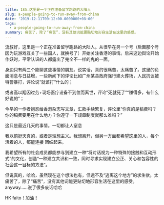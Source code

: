 ```yaml
---
title: 185.这里是一个正在准备留学跑路的大陆人
slug: a-people-going-to-run-away-from-china
date: '2019-12-11T00:12:00.0000000+08:00'
tags:
  - a-people-going-to-run-away-from-china
summary: 痛苦了，除了“痛苦”，没有其他词能更贴切地形容生活在这里的感受。
---
```

流叔好，这里是一个正在准备留学跑路的大陆人。从很早在另一个号（后面那个号因为玩游戏互关了一些国人，就换号了）开始关注香港的事情。后来这边舆论开始作妖时，平常认识的人都露出了完全不一样的鬼的一面。



身边只有两三个能聊这些事情的朋友。说实话，真的很痛苦，太痛苦了。这里的负面消息与日益增，一些新闻下的评论比如广州某县政府强行建火葬场，人民抗议被特警暴打，评论说“就该打”什么的；

或者高以翔因过劳+现场医疗设备不到位而离世，评论”死就死了”“赚得多，有什么好说的”；

今早的一作者抱怨给香港杂志写文章，汇款手续繁复，评论里“你真的是稿费吗？你的稿费要用在什么地方？你遵守一下规章制度就那么难吗？”



这只是最近几天的事情。一切都让人窒息



我以前挺天真的，或者是理想主义。我想离开，但另一方面都希望这里的人，每个活着的人，都能连接 团结起来。



我希望所有的社会成员都能参与到建立一种“将对话视为一种特殊的接触和互动形式”的文化，创造“一种建立共识和一致，同时寻求实现建立公正、关心和包容性的社会这一目标的方法”。



但说真的，哈哈，虽然现在这个想法也有，但远不及“逃离这个地方”的求生欲。太痛苦了，除了“痛苦”，没有其他词能更贴切地形容生活在这里的感受。anyway……说了很多废话哈哈



HK faito！加油！
